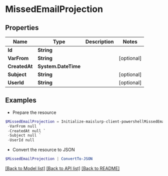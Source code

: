 # MissedEmailProjection
## Properties

Name | Type | Description | Notes
------------ | ------------- | ------------- | -------------
**Id** | **String** |  | 
**VarFrom** | **String** |  | [optional] 
**CreatedAt** | **System.DateTime** |  | 
**Subject** | **String** |  | [optional] 
**UserId** | **String** |  | [optional] 

## Examples

- Prepare the resource
```powershell
$MissedEmailProjection = Initialize-maislurp-client-powershellMissedEmailProjection  -Id null `
 -VarFrom null `
 -CreatedAt null `
 -Subject null `
 -UserId null
```

- Convert the resource to JSON
```powershell
$MissedEmailProjection | ConvertTo-JSON
```

[[Back to Model list]](../README#documentation-for-models) [[Back to API list]](../README#documentation-for-api-endpoints) [[Back to README]](../README)

